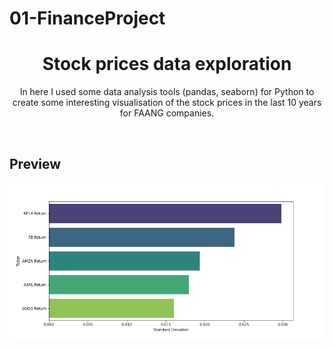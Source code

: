 # 01-FinanceProject

<h1 align="center">
  Stock prices data exploration
</h1>

<p align="center">
  In here I used some data analysis tools (pandas, seaborn) for Python to create some interesting visualisation of the stock prices in the last 10 years for FAANG companies.
</p>

<br />

## Preview

![Bar plot for the standard deviation](barplot_std.png?raw=true "Bar plot for the standard deviation")

